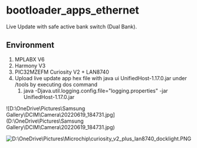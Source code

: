 # bootloader_apps_ethernet

Live Update with safe active bank switch (Dual Bank).

## Environment

1. MPLABX V6
2. Harmony V3
3. PIC32MZEFM Curiosity V2 + LAN8740
4. Upload live update app hex file with java ui UnifiedHost-1.17.0.jar under /tools by executing dos command
   1. java -Djava.util.logging.config.file="logging.properties" -jar UnifiedHost-1.17.0.jar

![D:\OneDrive\Pictures\Samsung Gallery\DCIM\Camera\20220619_184731.jpg](D:\OneDrive\Pictures\Samsung Gallery\DCIM\Camera\20220619_184731.jpg)

![D:\OneDrive\Pictures\Microchip\curiosity_v2_plus_lan8740_docklight.PNG](D:\OneDrive\Pictures\Microchip\curiosity_v2_plus_lan8740_docklight.PNG)